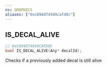 ```yaml
---
ns: GRAPHICS
aliases: ["0xc694d74949cafd0c"]
---
```

## IS_DECAL_ALIVE

```c
// 0xC694D74949CAFD0C
bool IS_DECAL_ALIVE(Any* decalId);
```

Checks if a previously added decal is still alive

